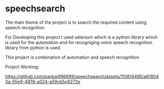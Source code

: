 # speechsearch

The main theme of the project is to search the required content using speech recognition

For Developing this project I used selenium which is a python  library which is used for the automation and for recogniging voice speech recognition library from python is used.

This project is combination of automation and speech recognition

Project Working:



https://github.com/pankaj996699/speechsearch/assets/110814495/a618043a-55e9-4978-a024-a59cb5c6272e


